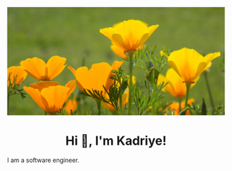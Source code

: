 <img style="width:100%; height:250px; object-fit: cover; object-position: top;" src="https://github.com/kadriyebarlak/kadriyebarlak/blob/main/images/poppy-wildflower-california-orange.jpg">


<h1 align="center">Hi 👋, I'm Kadriye!</h1>

I am a software engineer.

<!--
**kadriyebarlak/kadriyebarlak** is a ✨ _special_ ✨ repository because its `README.md` (this file) appears on your GitHub profile.

Here are some ideas to get you started:

- 🔭 I’m currently working on ...
- 🌱 I’m currently learning ...
- 👯 I’m looking to collaborate on ...
- 🤔 I’m looking for help with ...
- 💬 Ask me about ...
- 📫 How to reach me: ...
- 😄 Pronouns: ...
- ⚡ Fun fact: ...
-->
